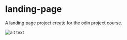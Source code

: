 # landing-page
A landing page project create for the odin project course.

![alt text](images/landing-page-screent.jpg "Screenshot of landing page")

